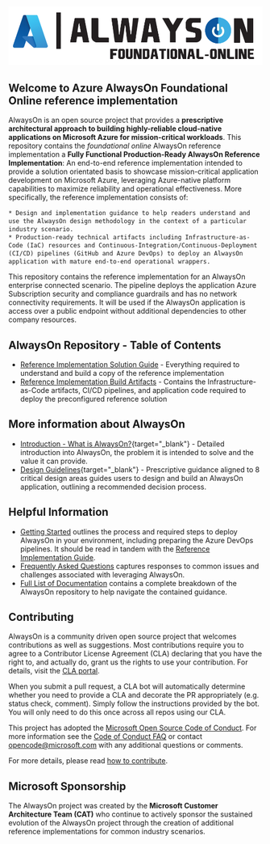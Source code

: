 [![Always On Application](./icon.png "Azure AlwaysOn Foundational Online")](./README.md)

## Welcome to Azure AlwaysOn Foundational Online reference implementation

AlwaysOn is an open source project that provides a **prescriptive architectural approach to building highly-reliable cloud-native applications on Microsoft Azure for mission-critical workloads**. This repository contains the *foundational online* AlwaysOn reference implementation a **Fully Functional Production-Ready AlwaysOn Reference Implementation**: An end-to-end reference implementation intended to provide a solution orientated basis to showcase mission-critical application development on Microsoft Azure, leveraging Azure-native platform capabilities to maximize reliability and operational effectiveness. More specifically, the reference implementation consists of:

    * Design and implementation guidance to help readers understand and use the AlwaysOn design methodology in the context of a particular industry scenario.
    * Production-ready technical artifacts including Infrastructure-as-Code (IaC) resources and Continuous-Integration/Continuous-Deployment (CI/CD) pipelines (GitHub and Azure DevOps) to deploy an AlwaysOn application with mature end-to-end operational wrappers.

This repository contains the reference implementation for an AlwaysOn enterprise connected scenario. The pipeline deploys the application Azure Subscription security and compliance guardrails and has no network connectivity requirements. It will be used if the AlwaysOn application is access over a public endpoint without additional dependencies to other company resources.

## AlwaysOn Repository - Table of Contents

* [Reference Implementation Solution Guide](./docs/reference-implementation/README.md) - Everything required to understand and build a copy of the reference implementation
* [Reference Implementation Build Artifacts](./src/infra/README.md) - Contains the Infrastructure-as-Code artifacts, CI/CD pipelines, and application code required to deploy the preconfigured reference solution

## More information about AlwaysOn

* [Introduction - What is AlwaysOn?](https://github.com/Azure/AlwaysOn/blob/repo-go-live-changes/docs/introduction/README.md){target="_blank"} - Detailed introduction into AlwaysOn, the problem it is intended to solve and the value it can provide.
* [Design Guidelines](https://github.com/Azure/AlwaysOn/blob/repo-go-live-changes/docs/design-methodology/README.md){target="_blank"} - Prescriptive guidance aligned to 8 critical design areas guides users to design and build an AlwaysOn application, outlining a recommended decision process.

## Helpful Information

* [Getting Started](./docs/reference-implementation/Getting-Started.md) outlines the process and required steps to deploy AlwaysOn in your environment, including preparing the Azure DevOps pipelines. It should be read in tandem with the [Reference Implementation Guide](./docs/reference-implementation/README.md).
* [Frequently Asked Questions](./docs/reference-implementation/FAQ.md) captures responses to common issues and challenges associated with leveraging AlwaysOn.
* [Full List of Documentation](./docs/README.md) contains a complete breakdown of the AlwaysOn repository to help navigate the contained guidance.

## Contributing

AlwaysOn is a community driven open source project that welcomes contributions as well as suggestions. Most contributions require you to agree to a
Contributor License Agreement (CLA) declaring that you have the right to, and actually do, grant us the rights to use your contribution. For details, visit the [CLA portal](https://cla.opensource.microsoft.com).

When you submit a pull request, a CLA bot will automatically determine whether you need to provide a CLA and decorate the PR appropriately (e.g. status check, comment). Simply follow the instructions provided by the bot. You will only need to do this once across all repos using our CLA.

This project has adopted the [Microsoft Open Source Code of Conduct](https://opensource.microsoft.com/codeofconduct/).
For more information see the [Code of Conduct FAQ](https://opensource.microsoft.com/codeofconduct/faq/) or
contact [opencode@microsoft.com](mailto:opencode@microsoft.com) with any additional questions or comments.

For more details, please read [how to contribute](./CONTRIBUTE.md).

## Microsoft Sponsorship

The AlwaysOn project was created by the **Microsoft Customer Architecture Team (CAT)** who continue to actively sponsor the sustained evolution of the AlwaysOn project through the creation of additional reference implementations for common industry scenarios.

